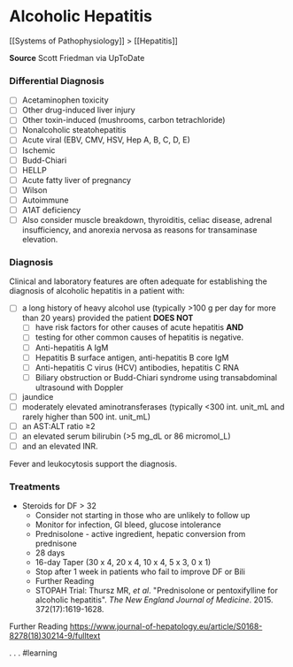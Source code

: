 # Alcoholic Hepatitis
[[Systems of Pathophysiology]] > [[Hepatitis]]

**Source** Scott Friedman via UpToDate

### Differential Diagnosis
- [ ] Acetaminophen toxicity
- [ ] Other drug-induced liver injury
- [ ] Other toxin-induced (mushrooms, carbon tetrachloride)
- [ ] Nonalcoholic steatohepatitis
- [ ] Acute viral (EBV, CMV, HSV, Hep A, B, C, D, E)
- [ ] Ischemic
- [ ] Budd-Chiari
- [ ] HELLP
- [ ] Acute fatty liver of pregnancy
- [ ] Wilson
- [ ] Autoimmune
- [ ] A1AT deficiency
- [ ] Also consider muscle breakdown, thyroiditis, celiac disease, adrenal insufficiency, and anorexia nervosa as reasons for transaminase elevation.

### Diagnosis
Clinical and laboratory features are often adequate for establishing the diagnosis of alcoholic hepatitis in a patient with:
- [ ] a long history of heavy alcohol use (typically >100 g per day for more than 20 years) provided the patient **DOES NOT**
	- [ ] have risk factors for other causes of acute hepatitis **AND**
	- [ ] testing for other common causes of hepatitis is negative.
	- [ ] Anti-hepatitis A IgM
	- [ ] Hepatitis B surface antigen, anti-hepatitis B core IgM
	- [ ] Anti-hepatitis C virus (HCV) antibodies, hepatitis C RNA
	- [ ] Biliary obstruction or Budd-Chiari syndrome using transabdominal ultrasound with Doppler
- [ ] jaundice
- [ ] moderately elevated aminotransferases (typically <300 int. unit_mL and rarely higher than 500 int. unit_mL)
- [ ] an AST:ALT ratio ≥2
- [ ] an elevated serum bilirubin (>5 mg_dL or 86 micromol_L)
- [ ] and an elevated INR.

Fever and leukocytosis support the diagnosis.

### Treatments
* Steroids for DF > 32
	* Consider not starting in those who are unlikely to follow up
	* Monitor for infection, GI bleed, glucose intolerance
	* Prednisolone - active ingredient, hepatic conversion from prednisone
	* 28 days
	* 16-day Taper (30 x 4, 20 x 4, 10 x 4, 5 x 3, 0 x 1)
	* Stop after 1 week in patients who fail to improve DF or Bili
	* Further Reading
	* STOPAH Trial: Thursz MR, _et al_. "Prednisolone or pentoxifylline for alcoholic hepatitis". _The New England Journal of Medicine_. 2015. 372(17):1619-1628.


Further Reading
https://www.journal-of-hepatology.eu/article/S0168-8278(18)30214-9/fulltext

.
.
.
#learning